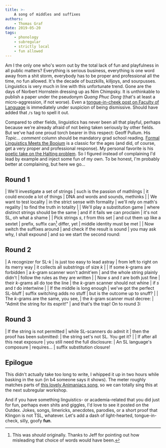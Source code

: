 ```yaml
---
title: >-
    A song of middles and suffixes
authors:
    - Thomas Graf
date: 2019-05-20
tags:
    - phonology
    - subregular
    - strictly local
    - fun allowed
---
```


<!-- START_SUMMARY_BLOCK -->
Am I the only one who's worn out by the total lack of fun and playfulness in all public matters?
Everything is serious business, everything is one word away from a shit storm, everybody has to be proper and professional all the time, no fun allowed.
It's the decade of buzzkills, killjoys, and sourpusses.
Linguistics is very much in line with this unfortunate trend.
Gone are the days of Norbert Hornstein dressing up as Nim Chimpsky.
It is unthinkable to publish a paper under the pseudonym *Quang Phuc Dong* (that's at least a micro-aggression, if not worse).
Even a [tongue-in-cheek post on Faculty of Language](https://facultyoflanguage.blogspot.com/2019/05/gg-nn-thing-1-thing-2.html) is immediately under suspicion of being dismissive.
Should have added that `/s` tag to spell it out.

Compared to other fields, linguistics has never been all that playful, perhaps because we're already afraid of not being taken seriously by other fields.
But we've had one proud torch bearer in this respect: Geoff Pullum.
His *Topic... comment* column should be mandatory grad school reading.
[Formal Linguistics Meets the Boojum](https://www.jstor.org/stable/pdf/4047783.pdf) is a classic for the ages (and did, of course, get a very proper and professional response).
My personal favorite is his [poetic take on the Halting problem](http://www.lel.ed.ac.uk/~gpullum/loopsnoop.html).
So I figured instead of complaining I'd lead by example and inject some fun of my own.
To be honest, I'm probably better at complaining, but here we go...
<!-- END_SUMMARY_BLOCK -->

## Round 1

| We'll investigate a set of strings
| such is the passion of mathlings
| it could encode a lot of things
| DNA and words and sounds, methinks
|
| We want to test locality
| in the strict sense with formality
| we'll rely on math's regality
| to find the truth in totality
|
| We'll play a substitution game
| where distinct strings should be the same
| and if it fails we can proclaim
| it's not SL, oh what a shame
|
| Pick strings $s$, $t$ from this set
| and cut them up like a sextet
| prefix, suffix can[^1] differ, yet
| middle identity must be met
|
| Now switch the suffixes around
| and check if the result is sound
| you may ask why, I shall expound
| and so we start the second round:

## Round 2

| A recognizer for SL-$k$
| is just too easy to lead astray
| from left to right on its merry way
| it collects all substrings of size $k$
|
| If some $k$-grams are forbidden
| a $k$-gram scanner won't admit'em
| and the whole string plainly didn't
| follow the rules as they are written
|
| Now $s$ and $t$ are both just fine
| their $k$-grams all do toe the line
| the $k$-gram scanner should not whine
| if $s$ and $t$ do intertwine
|
| If the middle is long enough
| we've got the perfect SL-bluff
| suffix switching adds no stuff
| but is the outcome up to snuff?
|
| The $k$-grams are the same, you see,
| the $k$-gram scanner must decree:
| "Admit the string for its esprit!"
| and that's the trap! On to round 3:

## Round 3

| If the string is not permitted
| while SL-scanners do admit it
| then the proof has been submitted:
| the string set's not SL. You get it?
|
| If after all this neat exposure
| you still need the full disclosure:
| An SL language's composure
| requires...
| suffix substitution closure!


## Epilogue

This didn't actually take too long to write, I whipped it up in two hours while basking in the sun (in b4 someone says it shows).
The meter roughly matches parts of [this lovely Animaniacs song](https://www.youtube.com/watch?v=oc3xTj3g9QQ), so we can totally sing this at the next subregular workshop.

And if you have something linguistics- or academia-related that you did just for fun, perhaps even shits and giggles, I'd love to see it posted on the Outdex.
Jokes, songs, limericks, anecdotes, parodies, or a short proof that Klingon is not TSL, whatever.
Let's add a dash of light-hearted, tongue-in-check, silly, goofy **fun**.

[^1]: This was *should* originally. Thanks to Jeff for pointing out how misleading that choice of words would have been.
